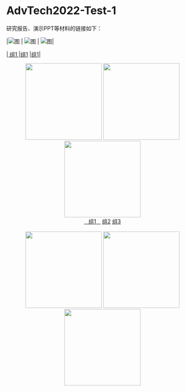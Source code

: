# AdvTech2022-Test-1

研究报告、演示PPT等材料的链接如下：


|![图](https://user-images.githubusercontent.com/88610383/218910599-cecc0c6d-5194-438b-baf6-0818f895c9f4.png)
| ![图](https://user-images.githubusercontent.com/88610383/218910599-cecc0c6d-5194-438b-baf6-0818f895c9f4.png)
| ![图](https://user-images.githubusercontent.com/88610383/218910599-cecc0c6d-5194-438b-baf6-0818f895c9f4.png)|

|[            组1             ](https://pan.baidu.com/s/19nQ3ReXU01zCd9fJac8p9A?pwd=1234)
|[组1](https://pan.baidu.com/s/19nQ3ReXU01zCd9fJac8p9A?pwd=1234)
|[组1](https://pan.baidu.com/s/19nQ3ReXU01zCd9fJac8p9A?pwd=1234)|



<div align="center" style="border:thin">
  
  <img src="https://user-images.githubusercontent.com/88610383/218910599-cecc0c6d-5194-438b-baf6-0818f895c9f4.png" height="200px" width="200px">
  <img src="https://user-images.githubusercontent.com/88610383/218910599-cecc0c6d-5194-438b-baf6-0818f895c9f4.png" height="200px"  width="200px">
  <img src="https://user-images.githubusercontent.com/88610383/218910599-cecc0c6d-5194-438b-baf6-0818f895c9f4.png" height="200px" width="200px">
  <br>
  <a href="https://pan.baidu.com/s/19nQ3ReXU01zCd9fJac8p9A?pwd=1234" width="200px">&nbsp;&nbsp;&nbsp;组1&nbsp;&nbsp;&nbsp;</a>
  <a href="https://pan.baidu.com/s/19nQ3ReXU01zCd9fJac8p9A?pwd=1234" width="200px">组2</a>
  <a href="https://pan.baidu.com/s/19nQ3ReXU01zCd9fJac8p9A?pwd=1234" width="200px">组3</a>
  <br><br>
  
  <img src="https://user-images.githubusercontent.com/88610383/218910599-cecc0c6d-5194-438b-baf6-0818f895c9f4.png" height="200px">
  <img src="https://user-images.githubusercontent.com/88610383/218910599-cecc0c6d-5194-438b-baf6-0818f895c9f4.png" height="200px">
  <img src="https://user-images.githubusercontent.com/88610383/218910599-cecc0c6d-5194-438b-baf6-0818f895c9f4.png" height="200px">
  
</div>
